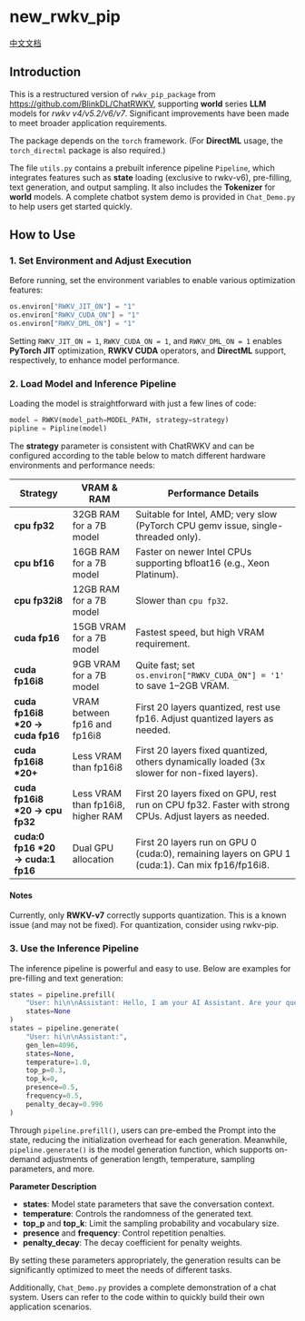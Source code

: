# new_rwkv_pip

[中文文档](README.md)

## Introduction

This is a restructured version of `rwkv_pip_package` from https://github.com/BlinkDL/ChatRWKV, supporting **world** series **LLM** models for _rwkv v4/v5.2/v6/v7_. Significant improvements have been made to meet broader application requirements.

The package depends on the `torch` framework. (For **DirectML** usage, the `torch_directml` package is also required.)

The file `utils.py` contains a prebuilt inference pipeline `Pipeline`, which integrates features such as **state** loading (exclusive to rwkv-v6), pre-filling, text generation, and output sampling. It also includes the **Tokenizer** for **world** models. A complete chatbot system demo is provided in `Chat_Demo.py` to help users get started quickly.

## How to Use

### 1. Set Environment and Adjust Execution

Before running, set the environment variables to enable various optimization features:

```python
os.environ["RWKV_JIT_ON"] = "1"
os.environ["RWKV_CUDA_ON"] = "1"
os.environ["RWKV_DML_ON"] = "1"
```

Setting `RWKV_JIT_ON = 1`, `RWKV_CUDA_ON = 1`, and `RWKV_DML_ON = 1` enables **PyTorch JIT** optimization, **RWKV CUDA** operators, and **DirectML** support, respectively, to enhance model performance.

### 2. Load Model and Inference Pipeline

Loading the model is straightforward with just a few lines of code:

```python
model = RWKV(model_path=MODEL_PATH, strategy=strategy)
pipline = Pipline(model)
```

The **strategy** parameter is consistent with ChatRWKV and can be configured according to the table below to match different hardware environments and performance needs:

| Strategy                            | VRAM & RAM                          | Performance Details                                                        |
| ----------------------------------- | ----------------------------------- | -------------------------------------------------------------------------- |
| **cpu fp32**                        | 32GB RAM for a 7B model             | Suitable for Intel, AMD; very slow (PyTorch CPU gemv issue, single-threaded only). |
| **cpu bf16**                        | 16GB RAM for a 7B model             | Faster on newer Intel CPUs supporting bfloat16 (e.g., Xeon Platinum).      |
| **cpu fp32i8**                      | 12GB RAM for a 7B model             | Slower than `cpu fp32`.                                                    |
| **cuda fp16**                       | 15GB VRAM for a 7B model            | Fastest speed, but high VRAM requirement.                                  |
| **cuda fp16i8**                     | 9GB VRAM for a 7B model             | Quite fast; set `os.environ["RWKV_CUDA_ON"] = '1'` to save 1–2GB VRAM.    |
| **cuda fp16i8 \*20 -> cuda fp16**   | VRAM between fp16 and fp16i8        | First 20 layers quantized, rest use fp16. Adjust quantized layers as needed. |
| **cuda fp16i8 \*20+**               | Less VRAM than fp16i8               | First 20 layers fixed quantized, others dynamically loaded (3x slower for non-fixed layers). |
| **cuda fp16i8 \*20 -> cpu fp32**    | Less VRAM than fp16i8, higher RAM   | First 20 layers fixed on GPU, rest run on CPU fp32. Faster with strong CPUs. Adjust layers as needed. |
| **cuda:0 fp16 \*20 -> cuda:1 fp16** | Dual GPU allocation                 | First 20 layers run on GPU 0 (cuda:0), remaining layers on GPU 1 (cuda:1). Can mix fp16/fp16i8. |

#### Notes

Currently, only **RWKV-v7** correctly supports quantization. This is a known issue (and may not be fixed). For quantization, consider using rwkv-pip.

### 3. Use the Inference Pipeline

The inference pipeline is powerful and easy to use. Below are examples for pre-filling and text generation:

```python
states = pipeline.prefill(
    "User: hi\n\nAssistant: Hello, I am your AI Assistant. Are your question?\n\n",
    states=None
)
states = pipeline.generate(
    "User: hi\n\nAssistant:",
    gen_len=4096,
    states=None,
    temperature=1.0,
    top_p=0.3,
    top_k=0,
    presence=0.5,
    frequency=0.5,
    penalty_decay=0.996
)
```

Through `pipeline.prefill()`, users can pre-embed the Prompt into the state, reducing the initialization overhead for each generation. Meanwhile, `pipeline.generate()` is the model generation function, which supports on-demand adjustments of generation length, temperature, sampling parameters, and more.

**Parameter Description**

- **states**: Model state parameters that save the conversation context.
- **temperature**: Controls the randomness of the generated text.
- **top_p** and **top_k**: Limit the sampling probability and vocabulary size.
- **presence** and **frequency**: Control repetition penalties.
- **penalty_decay**: The decay coefficient for penalty weights.

By setting these parameters appropriately, the generation results can be significantly optimized to meet the needs of different tasks.

Additionally, `Chat_Demo.py` provides a complete demonstration of a chat system. Users can refer to the code within to quickly build their own application scenarios.